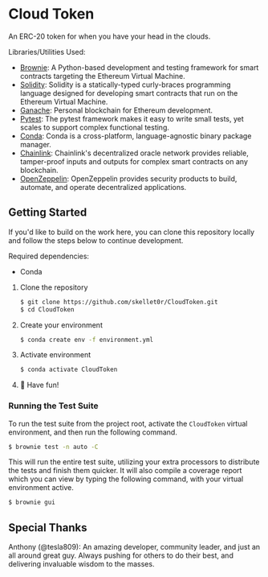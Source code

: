 # Cloud Token
An ERC-20 token for when you have your head in the clouds.

Libraries/Utilities Used:

- [Brownie](https://github.com/eth-brownie/brownie): A Python-based development and testing framework for smart contracts targeting the Ethereum Virtual Machine.
- [Solidity](https://github.com/ethereum/solidity): Solidity is a statically-typed curly-braces programming language designed for developing smart contracts that run on the Ethereum Virtual Machine.
- [Ganache](https://github.com/trufflesuite/ganache): Personal blockchain for Ethereum development.
- [Pytest](https://github.com/pytest-dev/pytest/): The pytest framework makes it easy to write small tests, yet scales to support complex functional testing.
- [Conda](https://github.com/conda/conda): Conda is a cross-platform, language-agnostic binary package manager.
- [Chainlink](https://chain.link/): Chainlink's decentralized oracle network provides reliable, tamper-proof inputs and outputs for complex smart contracts on any blockchain.
- [OpenZeppelin](https://openzeppelin.com/): OpenZeppelin provides security products to build, automate, and operate decentralized applications.

## Getting Started

If you'd like to build on the work here, you can clone this repository locally and follow the steps below to continue development.

Required dependencies:

- Conda

1. Clone the repository

   ```bash
   $ git clone https://github.com/skellet0r/CloudToken.git
   $ cd CloudToken
   ```

2. Create your environment

   ```bash
   $ conda create env -f environment.yml
   ```

3. Activate environment

   ```bash
   $ conda activate CloudToken
   ```

4. :rocket: Have fun!

### Running the Test Suite

To run the test suite from the project root, activate the `CloudToken` virtual environment, and then run the following command.

```bash
$ brownie test -n auto -C
```

This will run the entire test suite, utilizing your extra processors to distribute the tests and finish them quicker. It will also compile a coverage report which you can view by typing the following command, with your virtual environment active.

```bash
$ brownie gui
```

## Special Thanks

Anthony (@tesla809): An amazing developer, community leader, and just an all around great guy. Always pushing for others to do their best, and delivering invaluable wisdom to the masses.

